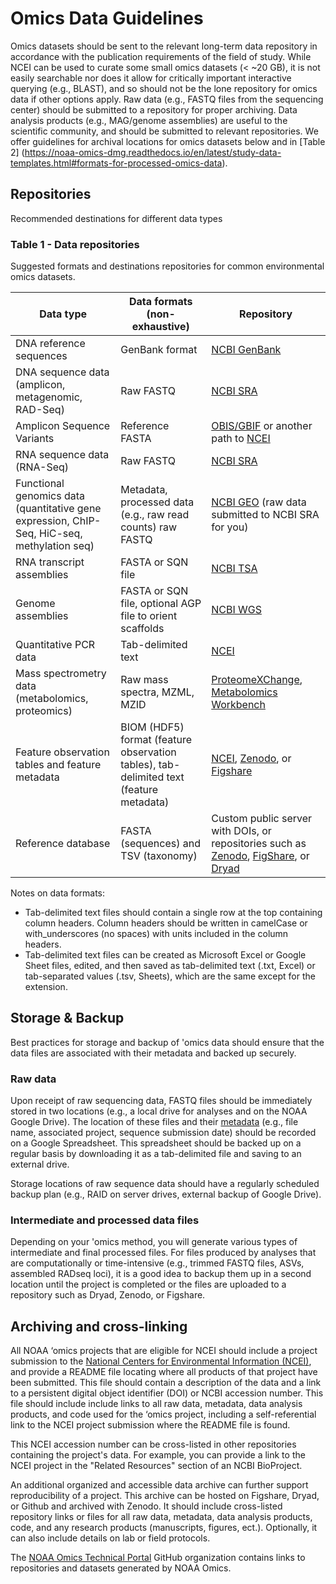 Omics Data Guidelines
======

Omics datasets should be sent to the relevant long-term data repository in accordance with the publication requirements of the field of study. While NCEI can be used to curate some small omics datasets (< ~20 GB), it is not easily searchable nor does it allow for critically important interactive querying (e.g., BLAST), and so should not be the lone repository for omics data if other options apply. Raw data (e.g., FASTQ files from the sequencing center) should be submitted to a repository for proper archiving. Data analysis products (e.g., MAG/genome assemblies) are useful to the scientific community, and should be submitted to relevant repositories. We offer guidelines for archival locations for omics datasets below and in [Table 2] (https://noaa-omics-dmg.readthedocs.io/en/latest/study-data-templates.html#formats-for-processed-omics-data).

## Repositories

Recommended destinations for different data types

### Table 1 - Data repositories

Suggested formats and destinations repositories for common environmental omics datasets. 

Data type | Data formats (non-exhaustive) | Repository
-- | -- | --
DNA reference sequences | GenBank format | [NCBI GenBank](https://www.ncbi.nlm.nih.gov/genbank/submit/)
DNA sequence data (amplicon, metagenomic, RAD-Seq) | Raw FASTQ | [NCBI SRA](https://www.ncbi.nlm.nih.gov/sra/docs/submit/)
Amplicon Sequence Variants | Reference FASTA | [OBIS/GBIF](https://github.com/aomlomics/edna2obis) or another path to [NCEI](https://www.ncei.noaa.gov/archive)
RNA sequence data (RNA-Seq) | Raw FASTQ | [NCBI SRA](https://www.ncbi.nlm.nih.gov/sra/docs/submit/)
Functional genomics data (quantitative gene expression, ChIP-Seq, HiC-seq, methylation seq) | Metadata, processed data (e.g., raw read counts) raw FASTQ | [NCBI GEO](https://www.ncbi.nlm.nih.gov/geo/info/submission.html) (raw data submitted to NCBI SRA for you)
RNA transcript assemblies | FASTA or SQN file | [NCBI TSA](https://www.ncbi.nlm.nih.gov/genbank/tsa/)
Genome assemblies | FASTA or SQN file, optional AGP file to orient scaffolds | [NCBI WGS](https://www.ncbi.nlm.nih.gov/genbank/genomesubmit/)
Quantitative PCR data | Tab-delimited text | [NCEI](https://www.ncei.noaa.gov/archive)
Mass spectrometry data (metabolomics, proteomics) | Raw mass spectra, MZML, MZID | [ProteomeXChange](https://www.proteomexchange.org/), [Metabolomics Workbench](https://www.metabolomicsworkbench.org/)
Feature observation tables and feature metadata | BIOM (HDF5) format (feature observation tables), tab-delimited text (feature metadata) | [NCEI](https://www.ncei.noaa.gov/archive), [Zenodo](https://zenodo.org/), or [Figshare](https://figshare.com/)
Reference database | FASTA (sequences) and TSV (taxonomy) | Custom public server with DOIs, or repositories such as [Zenodo](https://zenodo.org/), [FigShare](https://figshare.com/), or [Dryad](https://datadryad.org/stash)

Notes on data formats:

* Tab-delimited text files should contain a single row at the top containing column headers. Column headers should be written in camelCase or with_underscores (no spaces) with units included in the column headers.
* Tab-delimited text files can be created as Microsoft Excel or Google Sheet files, edited, and then saved as tab-delimited text (.txt, Excel) or tab-separated values (.tsv, Sheets), which are the same except for the extension.

## Storage & Backup

Best practices for storage and backup of 'omics data should ensure that the data files are associated with their metadata and backed up securely.

### Raw data

Upon receipt of raw sequencing data, FASTQ files should be immediately stored in two locations (e.g., a local drive for analyses and on the NOAA Google Drive). The location of these files and their [metadata](https://noaa-omics-dmg.readthedocs.io/en/latest/metadata-guidelines.html) (e.g., file name, associated project, sequence submission date) should be recorded on a Google Spreadsheet. This spreadsheet should be backed up on a regular basis by downloading it as a tab-delimited file and saving to an external drive. 

Storage locations of raw sequence data should have a regularly scheduled backup plan (e.g., RAID on server drives, external backup of Google Drive).

### Intermediate and processed data files

Depending on your 'omics method, you will generate various types of intermediate and final processed files. For files produced by analyses that are computationally or time-intensive (e.g., trimmed FASTQ files, ASVs, assembled RADseq loci), it is a good idea to backup them up in a second location until the project is completed or the files are uploaded to a repository such as Dryad, Zenodo, or Figshare.

## Archiving and cross-linking

All NOAA ‘omics projects that are eligible for NCEI should include a project submission to the [National Centers for Environmental Information (NCEI)](https://www.ncei.noaa.gov/), and provide a README file locating where all products of that project have been submitted. This file should contain a description of the data and a link to a persistent digital object identifier (DOI) or NCBI accession number. This file should include include links to all raw data, metadata, data analysis products, and code used for the ‘omics project, including a self-referential link to the NCEI project submission where the README file is found. 

This NCEI accession number can be cross-listed in other repositories containing the project's data. For example, you can provide a link to the NCEI project in the "Related Resources" section of an NCBI BioProject.

An additional organized and accessible data archive can further support reproducibility of a project. This archive can be hosted on Figshare, Dryad, or Github and archived with Zenodo. It should include cross-listed repository links or files for all raw data, metadata, data analysis products, code, and any research products (manuscripts, figures, ect.). Optionally, it can also include details on lab or field protocols.  

The [NOAA Omics Technical Portal](https://github.com/NOAA-Omics/NOAA-Omics-Technical-Portal) GitHub organization contains links to repositories and datasets generated by NOAA Omics. 
